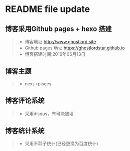 # README file update

## 博客采用Github pages + hexo 搭建
>* 博客地址:http://www.ghostlord.site
>* Github pages 地址:https://ghostlordstar.github.io
>* 博客搭建时间:2016年06月13日

## 博客主题
>* next->pisces

## 博客评论系统
>* 采用disqus，有可能被墙

## 博客统计系统
>* 采用不蒜子统计(已经更换为百度统计)
